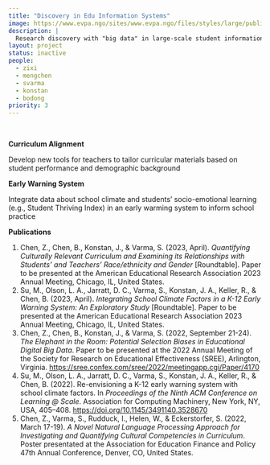 ```yaml
---
title: "Discovery in Edu Information Systems"
image: https://www.evpa.ngo/sites/www.evpa.ngo/files/styles/large/public/logo-images/schmidt-futures.jpg?itok=Q1LvwU5p
description: | 
  Research discovery with "big data" in large-scale student information and learning management systems
layout: project
status: inactive
people:
  - zixi
  - mengchen
  - svarma
  - konstan
  - bodong
priority: 3
---
```


<br />

**Curriculum Alignment**

Develop new tools for teachers to tailor curricular materials based on student performance and demographic background

**Early Warning System**

Integrate data about school climate and students’ socio-emotional learning (e.g., Student Thriving Index) in an early warming system to inform school practice


**Publications**
1. Chen, Z., Chen, B., Konstan, J., & Varma, S. (2023, April). *Quantifying Culturally Relevant Curriculum and Examining its Relationships with Students’ and Teachers’ Race/ethnicity and Gender* [Roundtable]. Paper to be presented at the American Educational Research Association 2023 Annual Meeting, Chicago, IL, United States. 
1. Su, M., Olson, L. A., Jarratt, D. C., Varma, S., Konstan, J. A., Keller, R., & Chen, B. (2023, April). *Integrating School Climate Factors in a K-12 Early Warning System: An Exploratory Study* [Roundtable]. Paper to be presented at the American Educational Research Association 2023 Annual Meeting, Chicago, IL, United States. 
1. Chen, Z., Chen, B., Konstan, J., & Varma, S. (2022, September 21-24). *The Elephant in the Room: Potential Selection Biases in Educational Digital Big Data*. Paper to be presented at the 2022 Annual Meeting of the Society for Research on Educational Effectiveness (SREE), Arlington, Virginia. https://sree.confex.com/sree/2022/meetingapp.cgi/Paper/4170
1. Su, M., Olson, L. A., Jarratt, D. C., Varma, S., Konstan, J. A., Keller, R., & Chen, B. (2022). Re-envisioning a K-12 early warning system with school climate factors. In *Proceedings of the Ninth ACM Conference on Learning @ Scale*. Association for Computing Machinery, New York, NY, USA, 405–408. https://doi.org/10.1145/3491140.3528670
1. Chen, Z., Varma, S., Rudduck, I., Helen, W., & Eckerstorfer, S. (2022, March 17-19). *A Novel Natural Language Processing Approach for Investigating and Quantifying Cultural Competencies in Curriculum*. Poster presentated at the Association for Education Finance and Policy 47th Annual Conference, Denver, CO, United States.
